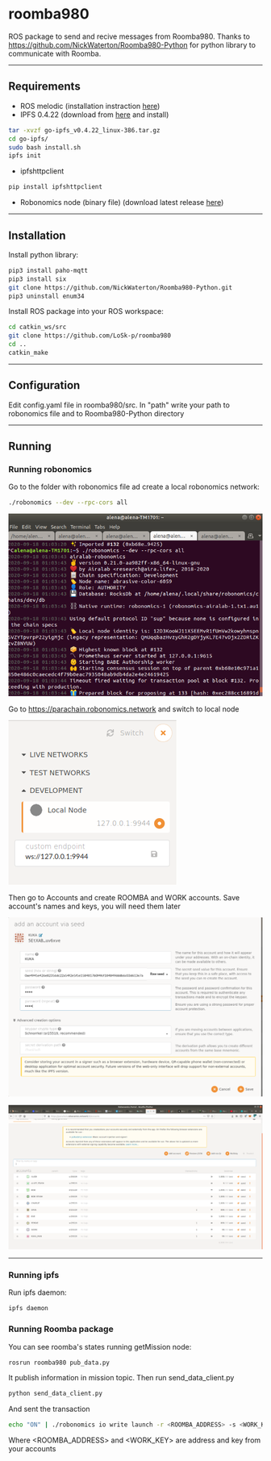 # roomba980
ROS package to send and recive messages from Roomba980.
Thanks to https://github.com/NickWaterton/Roomba980-Python for python library to communicate with Roomba.
***
## Requirements
* ROS melodic (installation instraction [here](http://wiki.ros.org/melodic/Installation/Ubuntu))
* IPFS 0.4.22 (download from [here](https://www.npackd.org/p/ipfs/0.4.22) and install)
```bash
tar -xvzf go-ipfs_v0.4.22_linux-386.tar.gz
cd go-ipfs/
sudo bash install.sh
ipfs init
```
* ipfshttpclient
```bash
pip install ipfshttpclient
```
* Robonomics node (binary file) (download latest release [here](https://github.com/airalab/robonomics/releases))
***
## Installation
Install python library:
```bash
pip3 install paho-mqtt
pip3 install six
git clone https://github.com/NickWaterton/Roomba980-Python.git
pip3 uninstall enum34
```
Install ROS package into your ROS workspace:
```bash
cd catkin_ws/src
git clone https://github.com/LoSk-p/roomba980
cd ..
catkin_make
```
***
## Configuration
Edit config.yaml file in roomba980/src. In "path" write your path to robonomics file and to Roomba980-Python directory
***
## Running
### Running robonomics
Go to the folder with robonomics file ad create a local robonomics network:
```bash
./robonomics --dev --rpc-cors all
```

![robonomics](https://github.com/LoSk-p/media/blob/master/2.png)

Go to https://parachain.robonomics.network and switch to local node

![local](https://github.com/LoSk-p/media/blob/master/3.png)

Then go to Accounts and create ROOMBA and WORK accounts. Save account's names and keys, you will need them later

![acc](https://github.com/LoSk-p/media/blob/master/4.png)

![accs](https://github.com/LoSk-p/media/blob/master/Screenshot%20from%202020-09-18%2001-07-56.png)
***
### Running ipfs
Run ipfs daemon:
```bash
ipfs daemon
```
### Running Roomba package
You can see roomba's states running getMission node:
```bash
rosrun roomba980 pub_data.py
```
It publish information in mission topic.
Then run send_data_client.py
```bash
python send_data_client.py
```
And sent the transaction
```bash
echo "ON" | ./robonomics io write launch -r <ROOMBA_ADDRESS> -s <WORK_KEY>
```
Where <ROOMBA_ADDRESS> and <WORK_KEY> are address and key from your accounts


